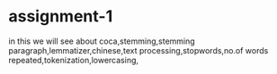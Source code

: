 # assignment-1
in this we will see about coca,stemming,stemming paragraph,lemmatizer,chinese,text processing,stopwords,no.of words repeated,tokenization,lowercasing,
